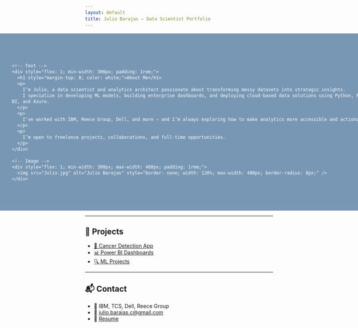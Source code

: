 ```yaml
---
layout: default
title: Julio Barajas – Data Scientist Portfolio
---
```


<!-- 🧑‍💼 FULL-SCREEN About Me Section – Image on Right + Bigger + White Title -->
<section style="width: 100vw; margin-left: calc(-50vw + 50%); background-color: #7897b4; color: white; padding: 4rem 2rem;">
  <div style="max-width: 1200px; margin: auto; display: flex; flex-wrap: wrap; align-items: center; justify-content: space-between;">
    
    <!-- Text -->
    <div style="flex: 1; min-width: 300px; padding: 1rem;">
      <h1 style="margin-top: 0; color: white;">About Me</h1>
      <p>
        I’m Julio, a data scientist and analytics architect passionate about transforming messy datasets into strategic insights.
        I specialize in developing ML models, building enterprise dashboards, and deploying cloud-based data solutions using Python, Power BI, and Azure.
      </p>
      <p>
        I've worked with IBM, Reece Group, Dell, and more — and I’m always exploring how to make analytics more accessible and actionable.
      </p>
      <p>
        I’m open to freelance projects, collaborations, and full-time opportunities.
      </p>
    </div>

    <!-- Image -->
    <div style="flex: 1; min-width: 300px; max-width: 480px; padding: 1rem;">
      <img src="Julio.jpg" alt="Julio Barajas" style="border: none; width: 120%; max-width: 480px; border-radius: 8px;" />
    </div>

  </div>
</section>

---

## 📂 Projects

- [🧠 Cancer Detection App](https://julio-barajas.github.io/cancer-prediction-frontend/)
- [📊 Power BI Dashboards](viz-projects.md)
- [🔍 ML Projects](ml-projects.md)

---

## 📬 Contact

- 💼 IBM, TCS, Dell, Reece Group  
- 📧 julio.barajas.c@gmail.com  
- 📄 [Resume](resume.pdf)
